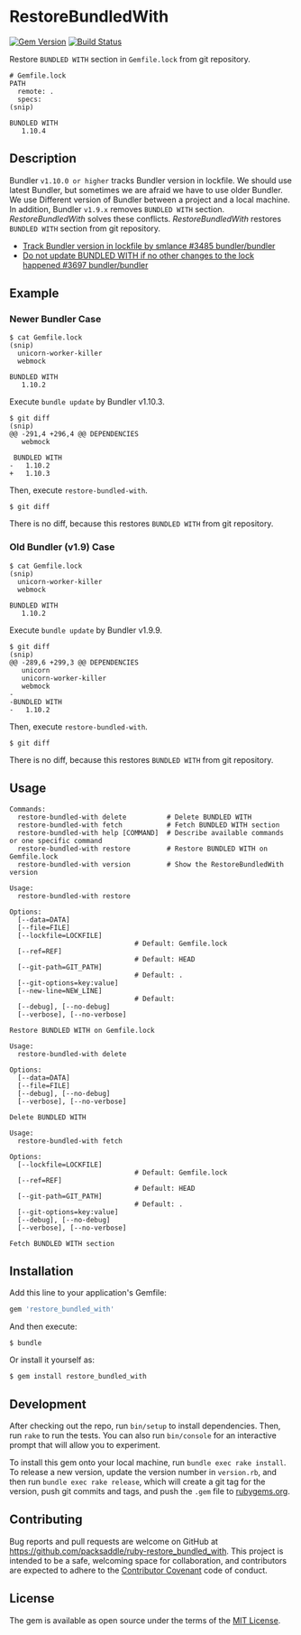 # RestoreBundledWith

[![Gem Version](http://img.shields.io/gem/v/restore_bundled_with.svg?style=flat)](http://badge.fury.io/rb/restore_bundled_with)
[![Build Status](http://img.shields.io/travis/packsaddle/ruby-restore_bundled_with/master.svg?style=flat)](https://travis-ci.org/packsaddle/ruby-restore_bundled_with)

Restore `BUNDLED WITH` section in `Gemfile.lock` from git repository.

```text
# Gemfile.lock
PATH
  remote: .
  specs:
(snip)

BUNDLED WITH
   1.10.4
```

## Description

Bundler `v1.10.0 or higher` tracks Bundler version in lockfile.
We should use latest Bundler, but sometimes we are afraid we have to use older Bundler.
We use Different version of Bundler between a project and a local machine.
In addition, Bundler `v1.9.x` removes `BUNDLED WITH` section.
*RestoreBundledWith* solves these conflicts.
*RestoreBundledWith* restores `BUNDLED WITH` section from git repository.

* [Track Bundler version in lockfile by smlance #3485 bundler/bundler](https://github.com/bundler/bundler/pull/3485)
* [Do not update BUNDLED WITH if no other changes to the lock happened #3697 bundler/bundler](https://github.com/bundler/bundler/issues/3697)

## Example

### Newer Bundler Case

```text
$ cat Gemfile.lock
(snip)
  unicorn-worker-killer
  webmock

BUNDLED WITH
   1.10.2
```

Execute `bundle update` by Bundler v1.10.3.

```
$ git diff
(snip)
@@ -291,4 +296,4 @@ DEPENDENCIES
   webmock

 BUNDLED WITH
-   1.10.2
+   1.10.3
```

Then, execute `restore-bundled-with`.

```
$ git diff
```

There is no diff, because this restores `BUNDLED WITH` from git repository.

### Old Bundler (v1.9) Case

```text
$ cat Gemfile.lock
(snip)
  unicorn-worker-killer
  webmock

BUNDLED WITH
   1.10.2
```

Execute `bundle update` by Bundler v1.9.9.

```
$ git diff
(snip)
@@ -289,6 +299,3 @@ DEPENDENCIES
   unicorn
   unicorn-worker-killer
   webmock
-
-BUNDLED WITH
-   1.10.2
```

Then, execute `restore-bundled-with`.

```
$ git diff
```

There is no diff, because this restores `BUNDLED WITH` from git repository.


## Usage

```text
Commands:
  restore-bundled-with delete          # Delete BUNDLED WITH
  restore-bundled-with fetch           # Fetch BUNDLED WITH section
  restore-bundled-with help [COMMAND]  # Describe available commands or one specific command
  restore-bundled-with restore         # Restore BUNDLED WITH on Gemfile.lock
  restore-bundled-with version         # Show the RestoreBundledWith version

Usage:
  restore-bundled-with restore

Options:
  [--data=DATA]
  [--file=FILE]
  [--lockfile=LOCKFILE]
                               # Default: Gemfile.lock
  [--ref=REF]
                               # Default: HEAD
  [--git-path=GIT_PATH]
                               # Default: .
  [--git-options=key:value]
  [--new-line=NEW_LINE]
                               # Default:
  [--debug], [--no-debug]
  [--verbose], [--no-verbose]

Restore BUNDLED WITH on Gemfile.lock

Usage:
  restore-bundled-with delete

Options:
  [--data=DATA]
  [--file=FILE]
  [--debug], [--no-debug]
  [--verbose], [--no-verbose]

Delete BUNDLED WITH

Usage:
  restore-bundled-with fetch

Options:
  [--lockfile=LOCKFILE]
                               # Default: Gemfile.lock
  [--ref=REF]
                               # Default: HEAD
  [--git-path=GIT_PATH]
                               # Default: .
  [--git-options=key:value]
  [--debug], [--no-debug]
  [--verbose], [--no-verbose]

Fetch BUNDLED WITH section
```

## Installation

Add this line to your application's Gemfile:

```ruby
gem 'restore_bundled_with'
```

And then execute:

    $ bundle

Or install it yourself as:

    $ gem install restore_bundled_with

## Development

After checking out the repo, run `bin/setup` to install dependencies. Then, run `rake` to run the tests. You can also run `bin/console` for an interactive prompt that will allow you to experiment.

To install this gem onto your local machine, run `bundle exec rake install`. To release a new version, update the version number in `version.rb`, and then run `bundle exec rake release`, which will create a git tag for the version, push git commits and tags, and push the `.gem` file to [rubygems.org](https://rubygems.org).

## Contributing

Bug reports and pull requests are welcome on GitHub at https://github.com/packsaddle/ruby-restore_bundled_with. This project is intended to be a safe, welcoming space for collaboration, and contributors are expected to adhere to the [Contributor Covenant](contributor-covenant.org) code of conduct.


## License

The gem is available as open source under the terms of the [MIT License](http://opensource.org/licenses/MIT).

